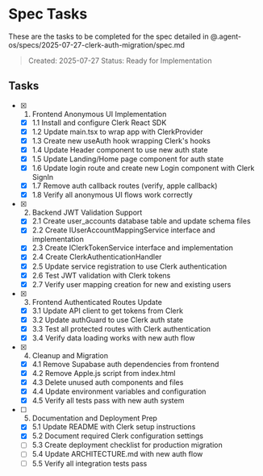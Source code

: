 # Spec Tasks

These are the tasks to be completed for the spec detailed in @.agent-os/specs/2025-07-27-clerk-auth-migration/spec.md

> Created: 2025-07-27
> Status: Ready for Implementation

## Tasks

- [x] 1. Frontend Anonymous UI Implementation
  - [x] 1.1 Install and configure Clerk React SDK
  - [x] 1.2 Update main.tsx to wrap app with ClerkProvider
  - [x] 1.3 Create new useAuth hook wrapping Clerk's hooks
  - [x] 1.4 Update Header component to use new auth state
  - [x] 1.5 Update Landing/Home page component for auth state
  - [x] 1.6 Update login route and create new Login component with Clerk SignIn
  - [x] 1.7 Remove auth callback routes (verify, apple callback)
  - [x] 1.8 Verify all anonymous UI flows work correctly

- [x] 2. Backend JWT Validation Support
  - [x] 2.1 Create user_accounts database table and update schema files
  - [x] 2.2 Create IUserAccountMappingService interface and implementation
  - [x] 2.3 Create IClerkTokenService interface and implementation
  - [x] 2.4 Create ClerkAuthenticationHandler
  - [x] 2.5 Update service registration to use Clerk authentication
  - [x] 2.6 Test JWT validation with Clerk tokens
  - [x] 2.7 Verify user mapping creation for new and existing users

- [x] 3. Frontend Authenticated Routes Update
  - [x] 3.1 Update API client to get tokens from Clerk
  - [x] 3.2 Update authGuard to use Clerk auth state
  - [x] 3.3 Test all protected routes with Clerk authentication
  - [x] 3.4 Verify data loading works with new auth flow

- [x] 4. Cleanup and Migration
  - [x] 4.1 Remove Supabase auth dependencies from frontend
  - [x] 4.2 Remove Apple.js script from index.html
  - [x] 4.3 Delete unused auth components and files
  - [x] 4.4 Update environment variables and configuration
  - [x] 4.5 Verify all tests pass with new auth system

- [ ] 5. Documentation and Deployment Prep
  - [x] 5.1 Update README with Clerk setup instructions
  - [x] 5.2 Document required Clerk configuration settings
  - [ ] 5.3 Create deployment checklist for production migration
  - [ ] 5.4 Update ARCHITECTURE.md with new auth flow
  - [ ] 5.5 Verify all integration tests pass
